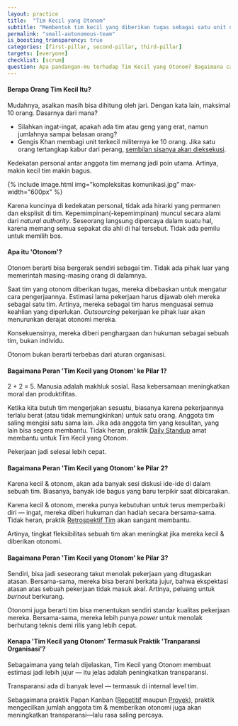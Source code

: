 ```yaml
---
layout: practice
title:  "Tim Kecil yang Otonom"
subtitle: "Membentuk tim kecil yang diberikan tugas sebagai satu unit dan tidak dapat micro-manage, sehingga kecerdasan kolektif, rasa tanggung jawab, dan kecepatan kerja meningkat."
permalink: "small-autonomous-team"
is_boosting_transparency: true
categories: [first-pillar, second-pillar, third-pillar]
targets: [everyone]
checklist: [scrum]
question: Apa pandangan-mu terhadap Tim Kecil yang Otonom? Bagaimana cara terbaik meyakinkan pimpinan agar menerapkan praktik ini?
---
```


#### Berapa Orang Tim Kecil Itu?

Mudahnya, asalkan masih bisa dihitung oleh jari. Dengan kata lain, maksimal 10 orang. Dasarnya dari mana?

- Silahkan ingat-ingat, apakah ada tim atau geng yang erat, namun jumlahnya sampai belasan orang?
- Gengis Khan membagi unit terkecil militernya ke 10 orang. Jika satu orang tertangkap kabur dari perang, [sembilan sisanya akan dieksekusi](https://medium.com/the-strategic-review/unity-5-moral-authority-b7125087ca65#2240).

Kedekatan personal antar anggota tim memang jadi poin utama. Artinya, makin kecil tim makin bagus.

{% include image.html
    img="kompleksitas komunikasi.jpg"
    max-width="600px"
    %}

Karena kuncinya di kedekatan personal, tidak ada hirarki yang permanen dan eksplisit di tim. Kepemimpinan(-kepemimpinan) muncul secara alami dari _natural authority_. Seseorang langsung dipercaya dalam suatu hal, karena memang semua sepakat dia ahli di hal tersebut. Tidak ada pemilu untuk memilih bos.

#### Apa itu 'Otonom'?

Otonom berarti bisa bergerak sendiri sebagai tim. Tidak ada pihak luar yang memerintah masing-masing orang di dalamnya.

Saat tim yang otonom diberikan tugas, mereka dibebaskan untuk mengatur cara pengerjaannya. Estimasi lama pekerjaan harus dijawab oleh mereka sebagai satu tim. Artinya, mereka sebagai tim harus menguasai semua keahlian yang diperlukan. _Outsourcing_ pekerjaan ke pihak luar akan menurunkan derajat otonomi mereka.

Konsekuensinya, mereka diberi penghargaan dan hukuman sebagai sebuah tim, bukan individu.

Otonom bukan berarti terbebas dari aturan organisasi.

#### Bagaimana Peran 'Tim Kecil yang Otonom' ke Pilar 1?

2 + 2 = 5. Manusia adalah makhluk sosial. Rasa kebersamaan meningkatkan moral dan produktifitas.

Ketika kita butuh tim mengerjakan sesuatu, biasanya karena pekerjaannya terlalu berat (atau tidak memungkinkan) untuk satu orang. Anggota tim saling mengisi satu sama lain. Jika ada anggota tim yang kesulitan, yang lain bisa segera membantu. Tidak heran, praktik [Daily Standup](/daily-standup) amat membantu untuk Tim Kecil yang Otonom.

Pekerjaan jadi selesai lebih cepat.

#### Bagaimana Peran 'Tim Kecil yang Otonom' ke Pilar 2?

Karena kecil & otonom, akan ada banyak sesi diskusi ide-ide di dalam sebuah tim. Biasanya, banyak ide bagus yang baru terpikir saat dibicarakan.

Karena kecil & otonom, mereka punya kebutuhan untuk terus memperbaiki diri &mdash; ingat, mereka diberi hukuman dan hadiah secara bersama-sama. Tidak heran, praktik [Retrospektif Tim](/team-retrospective) akan sangant membantu. 

Artinya, tingkat fleksibilitas sebuah tim akan meningkat jika mereka kecil & diberikan otonomi.

#### Bagaimana Peran 'Tim Kecil yang Otonom' ke Pilar 3?

Sendiri, bisa jadi seseorang takut menolak pekerjaan yang ditugaskan atasan. Bersama-sama, mereka bisa berani berkata jujur, bahwa ekspektasi atasan atas sebuah pekerjaan tidak masuk akal. Artinya, peluang untuk _burnout_ berkurang.

Otonomi juga berarti tim bisa menentukan sendiri standar kualitas pekerjaan mereka. Bersama-sama, mereka lebih punya _power_ untuk menolak berhutang teknis demi rilis yang lebih cepat.

#### Kenapa 'Tim Kecil yang Otonom' Termasuk Praktik 'Tranparansi Organisasi'?

Sebagaimana yang telah dijelaskan, Tim Kecil yang Otonom membuat estimasi jadi lebih jujur &mdash; itu jelas adalah peningkatkan transparansi.

Transparansi ada di banyak level &mdash; termasuk di internal level tim.

Sebagaimana praktik Papan Kanban ([Repetitif](/kanban-board-for-repeating-work) maupun [Proyek](/kanban-board-for-a-project)), praktik mengecilkan jumlah anggota tim & memberikan otonomi juga akan meningkatkan transparansi&mdash;lalu rasa saling percaya.